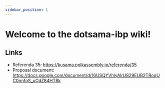 ```yaml
---
sidebar_position: 1
---
```


# Welcome to the dotsama-ibp wiki!

## Links
- Referenda 35: https://kusama.polkassembly.io/referenda/35
- Proposal document: https://docs.google.com/document/d/16USQYVhlyAlrU829EUB2TRoqUC0nnfoS_uCdZ84HT8k
